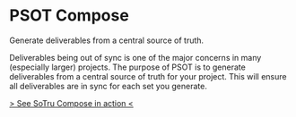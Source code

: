 # PSOT Compose
Generate deliverables from a central source of truth.

Deliverables being out of sync is one of the major concerns in many (especially larger) projects. The purpose of PSOT is to generate deliverables from a central source of truth for your project. This will ensure all deliverables are in sync for each set you generate.

<a href="http://composetool.com/" target="_blank">&gt; See SoTru Compose in action &lt;</a>
